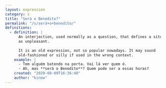 ```yaml
---
layout: expression
category: s
title: "Será o Benedito?"
permalink: "/s/será+o+benedito/"
definitions:
  - definition: |
      An interjection, used normally as a question, that defines a situation
      as unpleasant.
      
      It is an old expression, not so popular nowadays. It may sound
      old-fashioned or silly if used in the wrong context.
    example: |
      - Tem alguém batendo na porta. Vai lá ver quem é.
      - Ah, mas **será o Benedito**? Quem pode ser a essas horas?
    created: "2020-08-09T16:36:48"
    author: "kinow"
---
```


